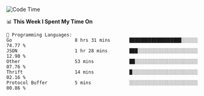<!--START_SECTION:waka-->
![Code Time](http://img.shields.io/badge/Code%20Time-546%20hrs%2044%20mins-blue)

📊 **This Week I Spent My Time On** 

```text
💬 Programming Languages: 
Go                       8 hrs 31 mins       ███████████████████░░░░░░   74.77 % 
JSON                     1 hr 28 mins        ███░░░░░░░░░░░░░░░░░░░░░░   12.90 % 
Other                    53 mins             ██░░░░░░░░░░░░░░░░░░░░░░░   07.76 % 
Thrift                   14 mins             █░░░░░░░░░░░░░░░░░░░░░░░░   02.16 % 
Protocol Buffer          5 mins              ░░░░░░░░░░░░░░░░░░░░░░░░░   00.86 % 
```


<!--END_SECTION:waka-->